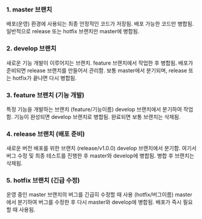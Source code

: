 ###  1. master 브랜치
배포(운영) 환경에 사용되는 최종 안정적인 코드가 저장됨.
배포 가능한 코드만 병합됨.
일반적으로 release 또는 hotfix 브랜치만 master에 병합됨.

###  2. develop 브랜치
새로운 기능 개발이 이루어지는 브랜치.
feature 브랜치에서 작업한 후 병합됨.
배포가 준비되면 release 브랜치를 만들어서 관리함.
보통 master에서 분기되며, release 또는 hotfix가 끝나면 다시 병합됨.

###  3. feature 브랜치 (기능 개발)
특정 기능을 개발하는 브랜치 (feature/기능이름)
develop 브랜치에서 분기하여 작업함.
기능이 완성되면 develop 브랜치로 병합됨.
완료되면 보통 브랜치는 삭제됨.



###  4. release 브랜치 (배포 준비)
새로운 버전 배포를 위한 브랜치 (release/v1.0.0)
develop 브랜치에서 분기함.
여기서 버그 수정 및 최종 테스트를 진행한 후 master와 develop에 병합됨.
병합 후 브랜치는 삭제됨.




###  5. hotfix 브랜치 (긴급 수정)
운영 중인 master 브랜치의 버그를 긴급히 수정할 때 사용 (hotfix/버그이름)
master에서 분기하여 버그를 수정한 후 다시 master와 develop에 병합됨.
배포가 즉시 필요할 때 사용됨.

